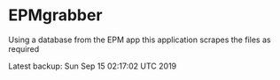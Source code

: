 # EPMgrabber
Using a database from the EPM app this application scrapes the files as required


Latest backup: Sun Sep 15 02:17:02 UTC 2019

